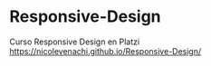 # Responsive-Design
Curso Responsive Design en Platzi
https://nicolevenachi.github.io/Responsive-Design/
